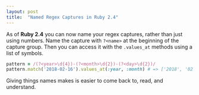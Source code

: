 ```yaml
---
layout: post
title:  "Named Regex Captures in Ruby 2.4"
---
```

As of **Ruby 2.4** you can now name your regex captures, rather than just using numbers. Name the capture with `?<name>` at the beginning of the capture group. Then you can access it with the `.values_at` methods using a list of symbols.
```ruby
pattern = /(?<year>\d{4})-(?<month>\d{2})-(?<day>\d{2})/
pattern.match('2018-02-16').values_at(:year, :month) # => ['2018', '02']
```
Giving things names makes is easier to come back to, read, and understand.
